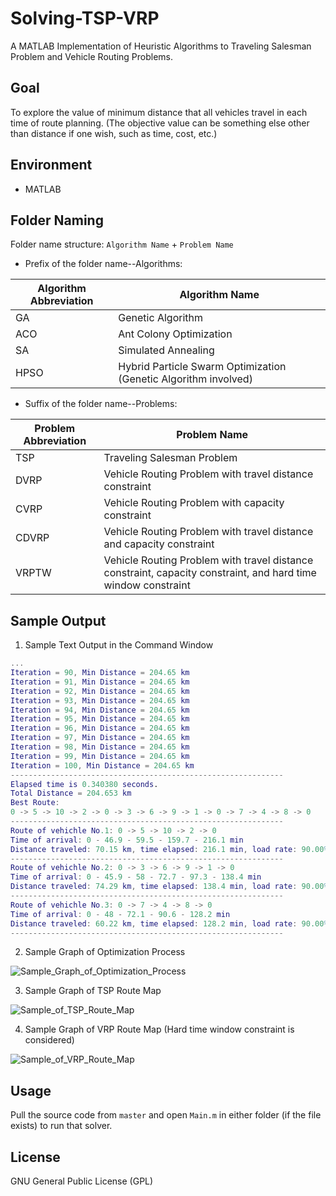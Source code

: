 # Solving-TSP-VRP
A MATLAB Implementation of Heuristic Algorithms to Traveling Salesman Problem and Vehicle Routing Problems.

## Goal
To explore the value of minimum distance that all vehicles travel in each time of route planning. (The objective value can be something else other than distance if one wish, such as time, cost, etc.)

## Environment
* MATLAB

## Folder Naming

Folder name structure: `Algorithm Name` + `Problem Name`

* Prefix of the folder name--Algorithms:

| Algorithm Abbreviation | Algorithm Name |
| ------------- | ------------- |
| GA  | Genetic Algorithm  |
| ACO  | Ant Colony Optimization  |
| SA  | Simulated Annealing  |
| HPSO  | Hybrid Particle Swarm Optimization (Genetic Algorithm involved)  |

* Suffix of the folder name--Problems:

| Problem Abbreviation | Problem Name |
| ------------- | ------------- |
| TSP  | Traveling Salesman Problem  |
| DVRP  | Vehicle Routing Problem with travel distance constraint |
| CVRP  | Vehicle Routing Problem with capacity constraint  |
| CDVRP  | Vehicle Routing Problem with travel distance and capacity constraint  |
| VRPTW  | Vehicle Routing Problem with travel distance constraint, capacity constraint, and hard time window constraint |

## Sample Output

1. Sample Text Output in the Command Window

```MATLAB
...
Iteration = 90, Min Distance = 204.65 km
Iteration = 91, Min Distance = 204.65 km
Iteration = 92, Min Distance = 204.65 km
Iteration = 93, Min Distance = 204.65 km
Iteration = 94, Min Distance = 204.65 km
Iteration = 95, Min Distance = 204.65 km
Iteration = 96, Min Distance = 204.65 km
Iteration = 97, Min Distance = 204.65 km
Iteration = 98, Min Distance = 204.65 km
Iteration = 99, Min Distance = 204.65 km
Iteration = 100, Min Distance = 204.65 km
-------------------------------------------------------------
Elapsed time is 0.340380 seconds.
Total Distance = 204.653 km
Best Route:
0 -> 5 -> 10 -> 2 -> 0 -> 3 -> 6 -> 9 -> 1 -> 0 -> 7 -> 4 -> 8 -> 0
-------------------------------------------------------------
Route of vehichle No.1: 0 -> 5 -> 10 -> 2 -> 0
Time of arrival: 0 - 46.9 - 59.5 - 159.7 - 216.1 min
Distance traveled: 70.15 km, time elapsed: 216.1 min, load rate: 90.00%;
-------------------------------------------------------------
Route of vehichle No.2: 0 -> 3 -> 6 -> 9 -> 1 -> 0
Time of arrival: 0 - 45.9 - 58 - 72.7 - 97.3 - 138.4 min
Distance traveled: 74.29 km, time elapsed: 138.4 min, load rate: 90.00%;
-------------------------------------------------------------
Route of vehichle No.3: 0 -> 7 -> 4 -> 8 -> 0
Time of arrival: 0 - 48 - 72.1 - 90.6 - 128.2 min
Distance traveled: 60.22 km, time elapsed: 128.2 min, load rate: 90.00%;
-------------------------------------------------------------
```


2. Sample Graph of Optimization Process

![Sample_Graph_of_Optimization_Process](https://github.com/liukewia/Solving-TSP-VRP/blob/master/images/Sample_Graph_of_Optimization_Process.jpg)

3. Sample Graph of TSP Route Map

![Sample_of_TSP_Route_Map](https://github.com/liukewia/Solving-TSP-VRP/blob/master/images/Sample_of_TSP_Route_Map.jpg)

4. Sample Graph of VRP Route Map (Hard time window constraint is considered)

![Sample_of_VRP_Route_Map](https://github.com/liukewia/Solving-TSP-VRP/blob/master/images/Sample_of_VRP_Route_Map.jpg)


## Usage
Pull the source code from `master` and open `Main.m` in either folder (if the file exists) to run that solver.

## License
GNU General Public License (GPL)